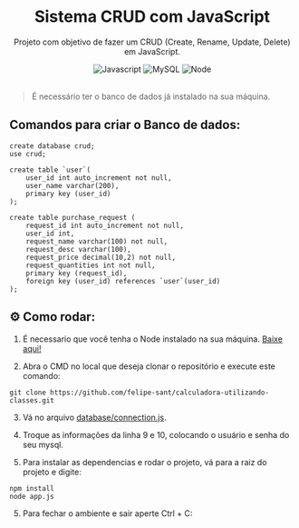 <div align="center">

# Sistema CRUD com JavaScript

Projeto com objetivo de fazer um CRUD (Create, Rename, Update, Delete) em JavaScript.

<img alt="Javascript" src="https://img.shields.io/badge/javascript-%23323330.svg?style=for-the-badge&logo=javascript&logoColor=%23F7DF1E">
<img alt="MySQL" src="https://img.shields.io/badge/MySQL-00000F?style=for-the-badge&logo=mysql&logoColor=white"/>
<img alt="Node" src="https://img.shields.io/badge/node.js-6DA55F?style=for-the-badge&logo=node.js&logoColor=white"/>

</div> <br>

> É necessário ter o banco de dados já instalado na sua máquina.

## Comandos para criar o Banco de dados:

```
create database crud;
use crud;

create table `user`(
	user_id int auto_increment not null,
	user_name varchar(200),
	primary key (user_id)
);

create table purchase_request (
	request_id int auto_increment not null,
	user_id int,
	request_name varchar(100) not null,
	request_desc varchar(100),
	request_price decimal(10,2) not null,
	request_quantities int not null,
	primary key (request_id),
	foreign key (user_id) references `user`(user_id)
);
```

## ⚙️ Como rodar:

1. É necessario que você tenha o Node instalado na sua máquina. [Baixe aqui!](https://nodejs.org/pt-br/download/package-manager)

2. Abra o CMD no local que deseja clonar o repositório e execute este comando:

```
git clone https://github.com/felipe-sant/calculadora-utilizando-classes.git
```

3. Vá no arquivo [database/connection.js](database/connection.js).

4. Troque as informações da linha 9 e 10, colocando o usuário e senha do seu mysql.

5. Para instalar as dependencias e rodar o projeto, vá para a raiz do projeto e digite:

```
npm install
node app.js
```

5. Para fechar o ambiente e sair aperte Ctrl + C:
